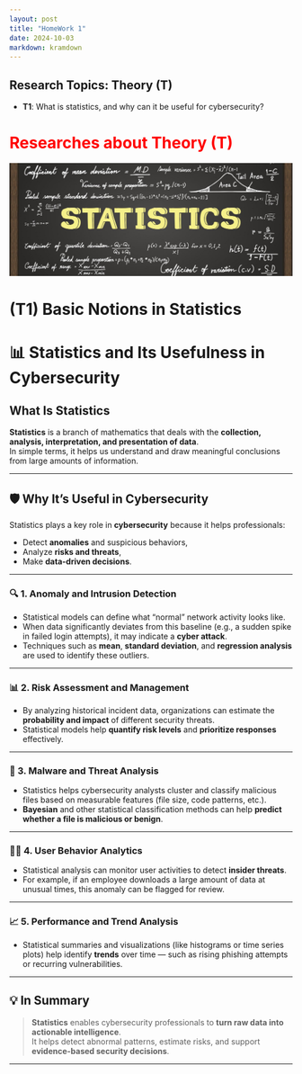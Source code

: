 ```yaml
---
layout: post
title: "HomeWork 1"
date: 2024-10-03
markdown: kramdown
---
```


## Research Topics: Theory (T)

- **T1**: What is statistics, and why can it be useful for cybersecurity?


# <span style="color:red">Researches about Theory (T)</span>

![statistics](/assets/statistics.jpg)

# (T1) Basic Notions in Statistics

# 📊 Statistics and Its Usefulness in Cybersecurity

## What Is Statistics
**Statistics** is a branch of mathematics that deals with the **collection, analysis, interpretation, and presentation of data**.  
In simple terms, it helps us understand and draw meaningful conclusions from large amounts of information.

---

## 🛡️ Why It’s Useful in Cybersecurity

Statistics plays a key role in **cybersecurity** because it helps professionals:
- Detect **anomalies** and suspicious behaviors,  
- Analyze **risks and threats**,  
- Make **data-driven decisions**.

---

### 🔍 1. Anomaly and Intrusion Detection
- Statistical models can define what “normal” network activity looks like.  
- When data significantly deviates from this baseline (e.g., a sudden spike in failed login attempts), it may indicate a **cyber attack**.  
- Techniques such as **mean**, **standard deviation**, and **regression analysis** are used to identify these outliers.

---

### 📊 2. Risk Assessment and Management
- By analyzing historical incident data, organizations can estimate the **probability and impact** of different security threats.  
- Statistical models help **quantify risk levels** and **prioritize responses** effectively.

---

### 🧩 3. Malware and Threat Analysis
- Statistics helps cybersecurity analysts cluster and classify malicious files based on measurable features (file size, code patterns, etc.).  
- **Bayesian** and other statistical classification methods can help **predict whether a file is malicious or benign**.

---

### 🕵️‍♂️ 4. User Behavior Analytics
- Statistical analysis can monitor user activities to detect **insider threats**.  
- For example, if an employee downloads a large amount of data at unusual times, this anomaly can be flagged for review.

---

### 📈 5. Performance and Trend Analysis
- Statistical summaries and visualizations (like histograms or time series plots) help identify **trends** over time — such as rising phishing attempts or recurring vulnerabilities.

---

## 💡 In Summary
> **Statistics** enables cybersecurity professionals to **turn raw data into actionable intelligence**.  
> It helps detect abnormal patterns, estimate risks, and support **evidence-based security decisions**.

---



